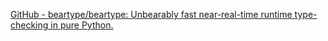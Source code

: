 
[GitHub - beartype/beartype: Unbearably fast near-real-time runtime type-checking in pure Python.](https://github.com/beartype/beartype)

